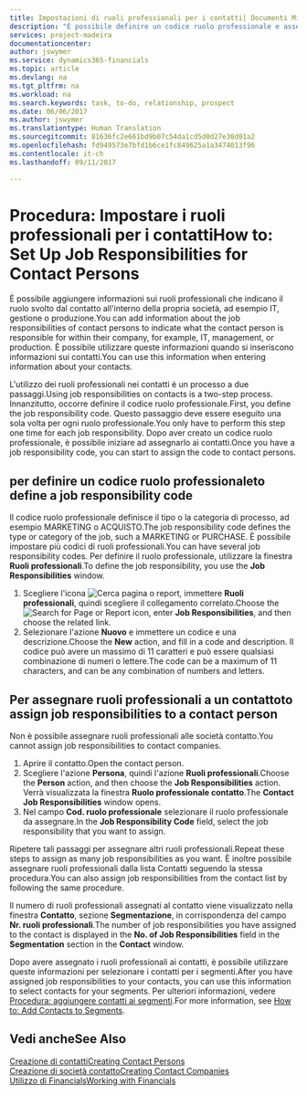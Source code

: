 ```yaml
---
title: Impostazioni di ruoli professionali per i contatti| Documenti Microsoft
description: "È possibile definire un codice ruolo professionale e assegnarlo a un contatto per indicare i task per cui il contatto è responsabile nella propria società, ad esempio IT o produzione."
services: project-madeira
documentationcenter: 
author: jswymer
ms.service: dynamics365-financials
ms.topic: article
ms.devlang: na
ms.tgt_pltfrm: na
ms.workload: na
ms.search.keywords: task, to-do, relationship, prospect
ms.date: 06/06/2017
ms.author: jswymer
ms.translationtype: Human Translation
ms.sourcegitcommit: 81636fc2e661bd9b07c54da1cd5d0d27e30d01a2
ms.openlocfilehash: fd949573e7bfd1b6ce1fc849625a1a3474013f96
ms.contentlocale: it-ch
ms.lasthandoff: 09/11/2017

---
```

# <a name="how-to-set-up-job-responsibilities-for-contact-persons"></a><span data-ttu-id="51bcf-103">Procedura: Impostare i ruoli professionali per i contatti</span><span class="sxs-lookup"><span data-stu-id="51bcf-103">How to: Set Up Job Responsibilities for Contact Persons</span></span>
<span data-ttu-id="51bcf-104">È possibile aggiungere informazioni sui ruoli professionali che indicano il ruolo svolto dal contatto all'interno della propria società, ad esempio IT, gestione o produzione.</span><span class="sxs-lookup"><span data-stu-id="51bcf-104">You can add information about the job responsibilities of contact persons to indicate what the contact person is responsible for within their company, for example, IT, management, or production.</span></span> <span data-ttu-id="51bcf-105">È possibile utilizzare queste informazioni quando si inseriscono informazioni sui contatti.</span><span class="sxs-lookup"><span data-stu-id="51bcf-105">You can use this information when entering information about your contacts.</span></span>

<span data-ttu-id="51bcf-106">L'utilizzo dei ruoli professionali nei contatti è un processo a due passaggi.</span><span class="sxs-lookup"><span data-stu-id="51bcf-106">Using job responsibilities on contacts is a two-step process.</span></span> <span data-ttu-id="51bcf-107">Innanzitutto, occorre definire il codice ruolo professionale.</span><span class="sxs-lookup"><span data-stu-id="51bcf-107">First, you define the job responsibility code.</span></span> <span data-ttu-id="51bcf-108">Questo passaggio deve essere eseguito una sola volta per ogni ruolo professionale.</span><span class="sxs-lookup"><span data-stu-id="51bcf-108">You only have to perform this step one time for each job responsibility.</span></span> <span data-ttu-id="51bcf-109">Dopo aver creato un codice ruolo professionale, è possibile iniziare ad assegnarlo ai contatti.</span><span class="sxs-lookup"><span data-stu-id="51bcf-109">Once you have a job responsibility code, you can start to assign the code to contact persons.</span></span>

## <a name="to-define-a-job-responsibility-code"></a><span data-ttu-id="51bcf-110">per definire un codice ruolo professionale</span><span class="sxs-lookup"><span data-stu-id="51bcf-110">to define a job responsibility code</span></span>
<span data-ttu-id="51bcf-111">Il codice ruolo professionale definisce il tipo o la categoria di processo, ad esempio MARKETING o ACQUISTO.</span><span class="sxs-lookup"><span data-stu-id="51bcf-111">The job responsibility code defines the type or category of the job, such a MARKETING or PURCHASE.</span></span> <span data-ttu-id="51bcf-112">È possibile impostare più codici di ruoli professionali.</span><span class="sxs-lookup"><span data-stu-id="51bcf-112">You can have several job responsibility codes.</span></span> <span data-ttu-id="51bcf-113">Per definire il ruolo professionale, utilizzare la finestra **Ruoli professionali**.</span><span class="sxs-lookup"><span data-stu-id="51bcf-113">To define the job responsibility, you use the **Job Responsibilities** window.</span></span>

1. <span data-ttu-id="51bcf-114">Scegliere l'icona ![Cerca pagina o report](media/ui-search/search_small.png "icona Cerca pagina o report"), immettere **Ruoli professionali**, quindi scegliere il collegamento correlato.</span><span class="sxs-lookup"><span data-stu-id="51bcf-114">Choose the ![Search for Page or Report](media/ui-search/search_small.png "Search for Page or Report icon") icon, enter **Job Responsibilities**, and then choose the related link.</span></span>
2. <span data-ttu-id="51bcf-115">Selezionare l'azione **Nuovo** e immettere un codice e una descrizione.</span><span class="sxs-lookup"><span data-stu-id="51bcf-115">Choose the **New** action, and fill in a code and description.</span></span> <span data-ttu-id="51bcf-116">Il codice può avere un massimo di 11 caratteri e può essere qualsiasi combinazione di numeri o lettere.</span><span class="sxs-lookup"><span data-stu-id="51bcf-116">The code can be a maximum of 11 characters, and can be any combination of numbers and letters.</span></span>

## <a name="to-assign-job-responsibilities-to-a-contact-person"></a><span data-ttu-id="51bcf-117">Per assegnare ruoli professionali a un contatto</span><span class="sxs-lookup"><span data-stu-id="51bcf-117">to assign job responsibilities to a contact person</span></span>
<span data-ttu-id="51bcf-118">Non è possibile assegnare ruoli professionali alle società contatto.</span><span class="sxs-lookup"><span data-stu-id="51bcf-118">You cannot assign job responsibilities to contact companies.</span></span>

1. <span data-ttu-id="51bcf-119">Aprire il contatto.</span><span class="sxs-lookup"><span data-stu-id="51bcf-119">Open the contact person.</span></span>
2. <span data-ttu-id="51bcf-120">Scegliere l'azione **Persona**, quindi l'azione **Ruoli professionali**.</span><span class="sxs-lookup"><span data-stu-id="51bcf-120">Choose the **Person** action, and then choose the **Job Responsibilities** action.</span></span> <span data-ttu-id="51bcf-121">Verrà visualizzata la finestra **Ruolo professionale contatto**.</span><span class="sxs-lookup"><span data-stu-id="51bcf-121">The **Contact Job Responsibilities** window opens.</span></span>
3. <span data-ttu-id="51bcf-122">Nel campo **Cod. ruolo professionale** selezionare il ruolo professionale da assegnare.</span><span class="sxs-lookup"><span data-stu-id="51bcf-122">In the **Job Responsibility Code** field, select the job responsibility that you want to assign.</span></span>

<span data-ttu-id="51bcf-123">Ripetere tali passaggi per assegnare altri ruoli professionali.</span><span class="sxs-lookup"><span data-stu-id="51bcf-123">Repeat these steps to assign as many job responsibilities as you want.</span></span> <span data-ttu-id="51bcf-124">È inoltre possibile assegnare ruoli professionali dalla lista Contatti seguendo la stessa procedura.</span><span class="sxs-lookup"><span data-stu-id="51bcf-124">You can also assign job responsibilities from the contact list by following the same procedure.</span></span>

<span data-ttu-id="51bcf-125">Il numero di ruoli professionali assegnati al contatto viene visualizzato nella finestra **Contatto**, sezione **Segmentazione**, in corrispondenza del campo **Nr. ruoli professionali**.</span><span class="sxs-lookup"><span data-stu-id="51bcf-125">The number of job responsibilities you have assigned to the contact is displayed in the **No. of Job Responsibilities** field in the **Segmentation** section in the **Contact** window.</span></span>

<span data-ttu-id="51bcf-126">Dopo avere assegnato i ruoli professionali ai contatti, è possibile utilizzare queste informazioni per selezionare i contatti per i segmenti.</span><span class="sxs-lookup"><span data-stu-id="51bcf-126">After you have assigned job responsibilities to your contacts, you can use this information to select contacts for your segments.</span></span> <span data-ttu-id="51bcf-127">Per ulteriori informazioni, vedere [Procedura: aggiungere contatti ai segmenti](marketing-add-contact-segment.md).</span><span class="sxs-lookup"><span data-stu-id="51bcf-127">For more information, see [How to: Add Contacts to Segments](marketing-add-contact-segment.md).</span></span>

## <a name="see-also"></a><span data-ttu-id="51bcf-128">Vedi anche</span><span class="sxs-lookup"><span data-stu-id="51bcf-128">See Also</span></span>
[<span data-ttu-id="51bcf-129">Creazione di contatti</span><span class="sxs-lookup"><span data-stu-id="51bcf-129">Creating Contact Persons</span></span>](marketing-create-contact-persons.md)  
[<span data-ttu-id="51bcf-130">Creazione di società contatto</span><span class="sxs-lookup"><span data-stu-id="51bcf-130">Creating Contact Companies</span></span>](marketing-create-contact-companies.md)  
[<span data-ttu-id="51bcf-131">Utilizzo di Financials</span><span class="sxs-lookup"><span data-stu-id="51bcf-131">Working with Financials</span></span>](ui-work-product.md)


